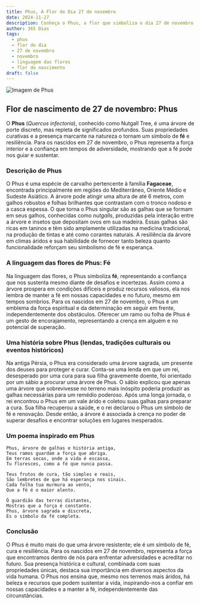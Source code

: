 ```yaml
---
title: Phus, A Flor do Dia 27 de novembro
date: 2024-11-27
description: Conheça o Phus, a flor que simboliza o dia 27 de novembro e seu significado 'Fé'. Explore a beleza e o simbolismo desta flor encantadora.
author: 365 Dias
tags:
  - phus
  - flor do dia
  - 27 de novembro
  - novembro
  - linguagem das flores
  - flor do nascimento
draft: false
---
```


![Imagem de Phus](https://cdn.pixabay.com/photo/2017/08/20/08/03/tree-2660826_1280.jpg#center)


## Flor de nascimento de 27 de novembro: Phus

O **Phus** (_Quercus infectoria_), conhecido como Nutgall Tree, é uma árvore de porte discreto, mas repleta de significados profundos. Suas propriedades curativas e a presença marcante na natureza o tornam um símbolo de **fé** e resiliência. Para os nascidos em 27 de novembro, o Phus representa a força interior e a confiança em tempos de adversidade, mostrando que a fé pode nos guiar e sustentar.

### Descrição de Phus

O Phus é uma espécie de carvalho pertencente à família **Fagaceae**, encontrada principalmente em regiões do Mediterrâneo, Oriente Médio e Sudeste Asiático. A árvore pode atingir uma altura de até 6 metros, com galhos robustos e folhas brilhantes que contrastam com o tronco nodoso e a casca espessa. O que torna o Phus singular são as galhas que se formam em seus galhos, conhecidas como _nutgalls_, produzidas pela interação entre a árvore e insetos que depositam ovos em sua madeira. Essas galhas são ricas em taninos e têm sido amplamente utilizadas na medicina tradicional, na produção de tintas e até como corantes naturais. A resiliência da árvore em climas áridos e sua habilidade de fornecer tanto beleza quanto funcionalidade reforçam seu simbolismo de fé e esperança.

### A linguagem das flores de Phus: Fé

Na linguagem das flores, o Phus simboliza **fé**, representando a confiança que nos sustenta mesmo diante de desafios e incertezas. Assim como a árvore prospera em condições difíceis e produz recursos valiosos, ela nos lembra de manter a fé em nossas capacidades e no futuro, mesmo em tempos sombrios. Para os nascidos em 27 de novembro, o Phus é um emblema da força espiritual e da determinação em seguir em frente, independentemente dos obstáculos. Oferecer um ramo ou folha de Phus é um gesto de encorajamento, representando a crença em alguém e no potencial de superação.

### Uma história sobre Phus (lendas, tradições culturais ou eventos históricos)

Na antiga Pérsia, o Phus era considerado uma árvore sagrada, um presente dos deuses para proteger e curar. Conta-se uma lenda em que um rei, desesperado por uma cura para sua filha gravemente doente, foi orientado por um sábio a procurar uma árvore de Phus. O sábio explicou que apenas uma árvore que sobrevivesse no terreno mais inóspito poderia produzir as galhas necessárias para um remédio poderoso. Após uma longa jornada, o rei encontrou o Phus em um vale árido e coletou suas galhas para preparar a cura. Sua filha recuperou a saúde, e o rei declarou o Phus um símbolo de fé e renovação. Desde então, a árvore é associada à crença no poder de superar desafios e encontrar soluções em lugares inesperados.

### Um poema inspirado em Phus

```
Phus, árvore de galhas e história antiga,  
Teus ramos guardam a força que abriga.  
Em terras secas, onde a vida é escassa,  
Tu floresces, como a fé que nunca passa.  

Teus frutos de cura, tão simples e reais,  
São lembretes de que há esperança nos sinais.  
Cada folha tua murmura ao vento,  
Que a fé é o maior alento.  

Ó guardião das terras distantes,  
Mostras que a força é constante.  
Phus, árvore sagrada e discreta,  
És o símbolo da fé completa.  
```

### Conclusão

O Phus é muito mais do que uma árvore resistente; ele é um símbolo de fé, cura e resiliência. Para os nascidos em 27 de novembro, representa a força que encontramos dentro de nós para enfrentar adversidades e acreditar no futuro. Sua presença histórica e cultural, combinada com suas propriedades únicas, destaca sua importância em diversos aspectos da vida humana. O Phus nos ensina que, mesmo nos terrenos mais áridos, há beleza e recursos que podem sustentar a vida, inspirando-nos a confiar em nossas capacidades e a manter a fé, independentemente das circunstâncias.